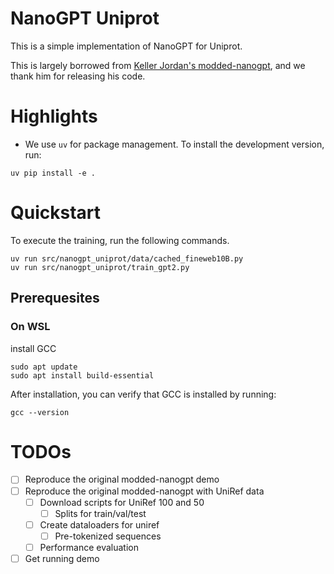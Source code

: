 # NanoGPT Uniprot

This is a simple implementation of NanoGPT for Uniprot.

This is largely borrowed from [Keller Jordan's modded-nanogpt](https://github.com/KellerJordan/modded-nanogpt/tree/master), and we thank him for releasing his code.


# Highlights

- We use `uv` for package management. To install the development version, run:

```
uv pip install -e .
```

# Quickstart

To execute the training, run the following commands.

```
uv run src/nanogpt_uniprot/data/cached_fineweb10B.py
uv run src/nanogpt_uniprot/train_gpt2.py
```

## Prerequesites
### On WSL
install GCC
```
sudo apt update
sudo apt install build-essential
```
After installation, you can verify that GCC is installed by running:
```
gcc --version
```


# TODOs

- [ ] Reproduce the original modded-nanogpt demo
- [ ] Reproduce the original modded-nanogpt with UniRef data
  - [ ] Download scripts for UniRef 100 and 50
    - [ ] Splits for train/val/test
  - [ ] Create dataloaders for uniref
    - [ ] Pre-tokenized sequences
  - [ ] Performance evaluation
- [ ] Get running demo
